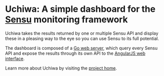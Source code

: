 # Uchiwa: A simple dashboard for the [Sensu](http://sensuapp.org/) monitoring framework

Uchiwa takes the results returned by one or multiple Sensu API and display these in a pleasing way to the eye so you can use Sensu to its full potential.

The dashboard is composed of a [Go web server](https://github.com/sensu/uchiwa), which query every Sensu API and expose the results through its own API to the [AngularJS web interface](https://github.com/sensu/uchiwa-web).

Learn more about Uchiwa by visiting the [project home](https://uchiwa.io).
